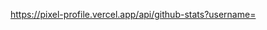 <!--Replace <username> with your own GitHub username.-->
https://pixel-profile.vercel.app/api/github-stats?username=<tonio-chopy>
